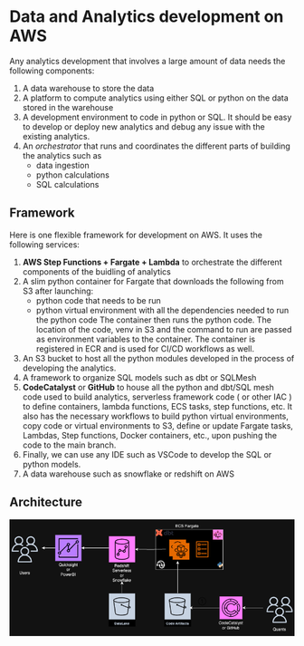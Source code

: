 # Data and Analytics development on AWS

Any analytics development that involves a large amount of data needs the following components:
1. A data warehouse to store the data
2. A platform to compute analytics using either SQL or python on the data stored in the warehouse
3. A development environment to code in python or SQL. It should be easy to develop or deploy new analytics and debug any issue with the existing analytics.
4. An *orchestrator* that runs and coordinates the different parts of building the analytics such as 
    * data ingestion
    * python calculations 
    * SQL calculations   

## Framework

Here is one flexible framework for development on AWS. It uses the following services:
1. **AWS Step Functions + Fargate + Lambda** to orchestrate the different components of the buidling of analytics
2. A slim python container for Fargate that downloads the following from S3 after launching:
    * python code that needs to be run
    * python virtual environment with all the dependencies needed to run the python code
The container then runs the python code. The location of the code, venv in S3 and the command to run are passed as environment variables to the container. The container is registered in ECR and is used for CI/CD workflows as well.
3. An S3 bucket to host all the python modules developed in the process of developing the analytics.
4. A framework to organize SQL models such as dbt or SQLMesh
5. **CodeCatalyst** or **GitHub** to house all the python and dbt/SQL mesh code used to build analytics, serverless framework code ( or other IAC ) to define containers, lambda functions, ECS tasks, step functions, etc. It also has the necessary workflows to build python virtual environments, copy code or virtual environments to S3, define or update Fargate tasks, Lambdas, Step functions, Docker containers, etc., upon pushing the code to the main branch. 
6. Finally, we can use any IDE such as VSCode to develop the SQL or python models.
7. A data warehouse such as snowflake or redshift on AWS

## Architecture

![Architecture](./Arch.drawio.png)